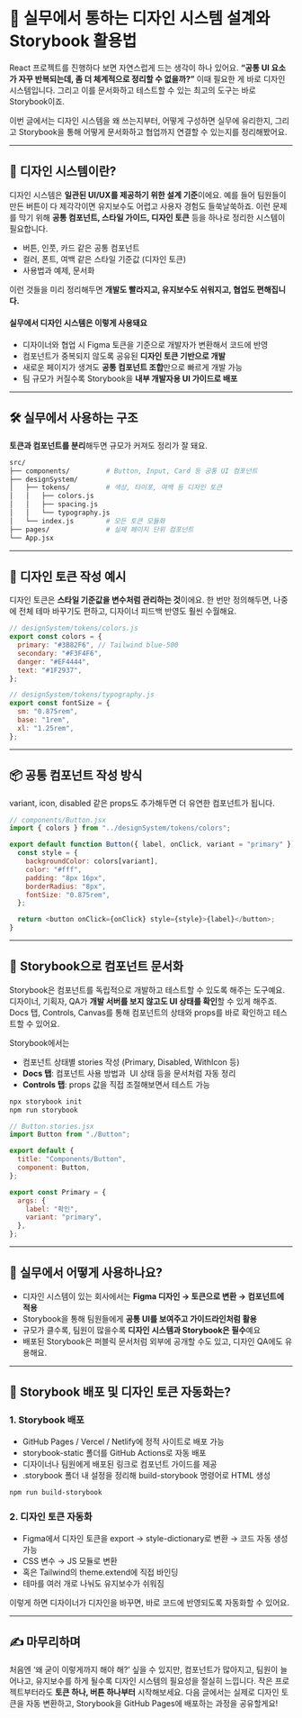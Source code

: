 
# 🎨 실무에서 통하는 디자인 시스템 설계와 Storybook 활용법

React 프로젝트를 진행하다 보면 자연스럽게 드는 생각이 하나 있어요.
**“공통 UI 요소가 자꾸 반복되는데, 좀 더 체계적으로 정리할 수 없을까?”**
이때 필요한 게 바로 디자인 시스템입니다. 그리고 이를 문서화하고 테스트할 수 있는 최고의 도구는 바로 Storybook이죠.

이번 글에서는 디자인 시스템을 왜 쓰는지부터, 어떻게 구성하면 실무에 유리한지, 그리고 Storybook을 통해 어떻게 문서화하고 협업까지 연결할 수 있는지를 정리해봤어요.

---

## 🧩 디자인 시스템이란?

디자인 시스템은 **일관된 UI/UX를 제공하기 위한 설계 기준**이에요.
예를 들어 팀원들이 만든 버튼이 다 제각각이면 유지보수도 어렵고 사용자 경험도 들쑥날쑥하죠.
이런 문제를 막기 위해 **공통 컴포넌트, 스타일 가이드, 디자인 토큰** 등을 하나로 정리한 시스템이 필요합니다.

- 버튼, 인풋, 카드 같은 공통 컴포넌트
- 컬러, 폰트, 여백 같은 스타일 기준값 (디자인 토큰)
- 사용법과 예제, 문서화

이런 것들을 미리 정리해두면 **개발도 빨라지고, 유지보수도 쉬워지고, 협업도 편해집니다.**

#### 실무에서 디자인 시스템은 이렇게 사용돼요

- 디자이너와 협업 시 Figma 토큰을 기준으로 개발자가 변환해서 코드에 반영
- 컴포넌트가 중복되지 않도록 공유된 **디자인 토큰 기반으로 개발**
- 새로운 페이지가 생겨도 **공통 컴포넌트 조합**만으로 빠르게 개발 가능
- 팀 규모가 커질수록 Storybook을 **내부 개발자용 UI 가이드로 배포**

---

## 🛠 실무에서 사용하는 구조

**토큰과 컴포넌트를 분리**해두면 규모가 커져도 정리가 잘 돼요.
```bash
src/
├── components/         # Button, Input, Card 등 공통 UI 컴포넌트
├── designSystem/
│   ├── tokens/         # 색상, 타이포, 여백 등 디자인 토큰
│   │   ├── colors.js
│   │   ├── spacing.js
│   │   └── typography.js
│   └── index.js        # 모든 토큰 모듈화
├── pages/              # 실제 페이지 단위 컴포넌트
└── App.jsx
```


---

## 🎨 디자인 토큰 작성 예시

디자인 토큰은 **스타일 기준값을 변수처럼 관리하는 것**이에요.
한 번만 정의해두면, 나중에 전체 테마 바꾸기도 편하고, 디자이너 피드백 반영도 훨씬 수월해요.

```js
// designSystem/tokens/colors.js
export const colors = {
  primary: "#3B82F6", // Tailwind blue-500
  secondary: "#F3F4F6",
  danger: "#EF4444",
  text: "#1F2937",
};

// designSystem/tokens/typography.js
export const fontSize = {
  sm: "0.875rem",
  base: "1rem",
  xl: "1.25rem",
};

```


---

## 📦 공통 컴포넌트 작성 방식

variant, icon, disabled 같은 props도 추가해두면 더 유연한 컴포넌트가 됩니다.

```js
// components/Button.jsx
import { colors } from "../designSystem/tokens/colors";

export default function Button({ label, onClick, variant = "primary" }) {
  const style = {
    backgroundColor: colors[variant],
    color: "#fff",
    padding: "8px 16px",
    borderRadius: "8px",
    fontSize: "0.875rem",
  };

  return <button onClick={onClick} style={style}>{label}</button>;
}
```


---

## 🧪 Storybook으로 컴포넌트 문서화

Storybook은 컴포넌트를 독립적으로 개발하고 테스트할 수 있도록 해주는 도구예요.
디자이너, 기획자, QA가 **개발 서버를 보지 않고도 UI 상태를 확인**할 수 있게 해주죠.
Docs 탭, Controls, Canvas를 통해 컴포넌트의 상태와 props를 바로 확인하고 테스트할 수 있어요.

Storybook에서는
- 컴포넌트 상태별 stories 작성 (Primary, Disabled, WithIcon 등)
- **Docs 탭**: 컴포넌트 사용 방법과  UI 상태 등을 문서처럼 자동 정리
- **Controls 탭**: props 값을 직접 조절해보면서 테스트 가능

```bash
npx storybook init
npm run storybook
```

```js
// Button.stories.jsx
import Button from "./Button";

export default {
  title: "Components/Button",
  component: Button,
};

export const Primary = {
  args: {
    label: "확인",
    variant: "primary",
  },
};

```


---

## 💼 실무에서 어떻게 사용하나요?

- 디자인 시스템이 있는 회사에서는 **Figma 디자인 → 토큰으로 변환 → 컴포넌트에 적용**
- Storybook을 통해 팀원들에게 **공통 UI를 보여주고 가이드라인처럼 활용**
- 규모가 클수록, 팀원이 많을수록 **디자인 시스템과 Storybook은 필수**예요
- 배포된 Storybook은 퍼블릭 문서처럼 외부에 공개할 수도 있고, 디자인 QA에도 유용해요.


---

## 🚀 Storybook 배포 및 디자인 토큰 자동화는?

### **1. Storybook 배포**
- GitHub Pages / Vercel / Netlify에 정적 사이트로 배포 가능
- storybook-static 폴더를 GitHub Actions로 자동 배포
- 디자이너나 팀원에게 배포된 링크로 컴포넌트 가이드를 제공
- .storybook 폴더 내 설정을 정리해 build-storybook 명령어로 HTML 생성

```bash
npm run build-storybook
```

### **2. 디자인 토큰 자동화**

- Figma에서 디자인 토큰을 export → style-dictionary로 변환 → 코드 자동 생성 가능
- CSS 변수 → JS 모듈로 변환
- 혹은 Tailwind의 theme.extend에 직접 바인딩
- 테마를 여러 개로 나눠도 유지보수가 쉬워짐

이렇게 하면 디자이너가 디자인을 바꾸면, 바로 코드에 반영되도록 자동화할 수 있어요.

---

## **✍️ 마무리하며**

처음엔 ‘왜 굳이 이렇게까지 해야 해?’ 싶을 수 있지만,
컴포넌트가 많아지고, 팀원이 늘어나고, 유지보수를 하게 될수록 디자인 시스템의 필요성을 절실히 느낍니다.
작은 프로젝트부터라도 **토큰 하나, 버튼 하나부터** 시작해보세요.
다음 글에서는 실제로 디자인 토큰을 자동 변환하고, Storybook을 GitHub Pages에 배포하는 과정을 공유할게요!
